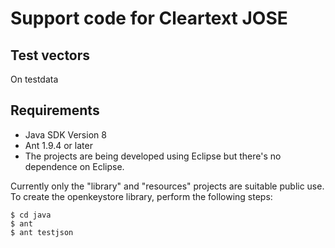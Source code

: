 # Support code for Cleartext JOSE

## Test vectors
On testdata

## Requirements
* Java SDK Version 8
* Ant 1.9.4 or later
* The projects are being developed using Eclipse but there's no dependence on Eclipse.

Currently only the "library" and "resources" projects are suitable public use.
To create the openkeystore library, perform the following steps:
```
$ cd java
$ ant
$ ant testjson
```
